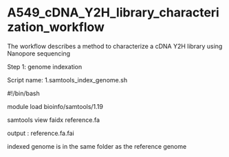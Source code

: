 # A549_cDNA_Y2H_library_characterization_workflow
The workflow describes a method to characterize a cDNA Y2H library using Nanopore sequencing


Step 1: genome indexation

Script name: 1.samtools_index_genome.sh


#!/bin/bash

module load bioinfo/samtools/1.19

samtools view faidx reference.fa


output : reference.fa.fai

indexed genome is in the same folder as the reference genome

